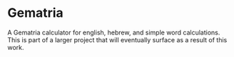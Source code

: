 # Gematria
A Gematria calculator for english, hebrew, and simple word calculations. This is part of a larger project that will eventually surface as a result of this work.
